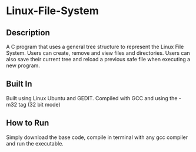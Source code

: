 # Linux-File-System

## Description
  A C program that uses a general tree structure to represent the Linux File System. Users can create, remove and view files and directories.
  Users can also save their current tree and reload a previous safe file when executing a new program.
 
## Built In
  Built using Linux Ubuntu and GEDIT. Compiled with GCC and using the -m32 tag (32 bit mode)

## How to Run
  Simply download the base code, compile in terminal with any gcc compiler and run the executable.
  
